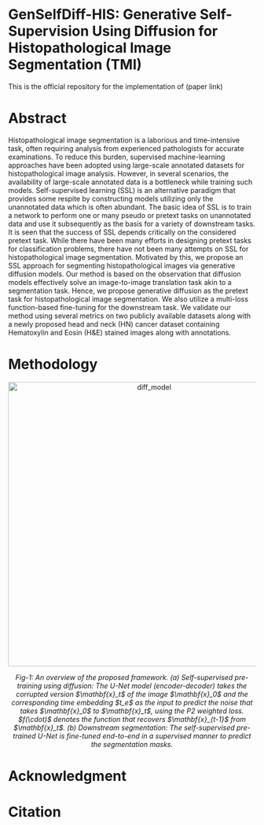 # GenSelfDiff-HIS: Generative Self-Supervision Using Diffusion for Histopathological Image Segmentation (TMI)
This is the official repository for the implementation of (paper link)

# Abstract
 Histopathological image segmentation is a laborious and time-intensive task, often requiring analysis from experienced pathologists for accurate examinations. To reduce this burden, supervised machine-learning approaches have been adopted using large-scale annotated datasets for histopathological image analysis. However, in several scenarios, the availability of large-scale annotated data is a bottleneck while training such models. Self-supervised learning (SSL) is an alternative paradigm that provides some respite by constructing models utilizing only the unannotated data which is often abundant. The basic idea of SSL is to train a network to perform one or many pseudo or pretext tasks on unannotated data and use it subsequently as the basis for a variety of downstream tasks. It is seen that the success of SSL depends critically on the considered pretext task. While there have been many efforts in designing pretext tasks for classification problems, there have not been many attempts on SSL for histopathological image segmentation. Motivated by this, we propose an SSL approach for segmenting histopathological images via generative diffusion models. Our method is based on the observation that diffusion models effectively solve an image-to-image translation task akin to a segmentation task. Hence, we propose generative diffusion as the pretext task for histopathological image segmentation. We also utilize a multi-loss function-based fine-tuning for the downstream task. We validate our method using several metrics on two publicly available datasets along with a newly proposed head and neck (HN) cancer dataset containing Hematoxylin and Eosin (H&E) stained images along with annotations.

# Methodology
<p align="center">
<img width="578" alt="diff_model" src="https://github.com/PurmaVishnuVardhanReddy/GenSelfDiff-HIS/assets/103281951/c6d68807-bafe-4589-aef6-d337a185b588">
 </p>
 
 <p align="center">
  <em>Fig-1: An overview of the proposed framework. (a) Self-supervised pre-training using diffusion: The U-Net model (encoder-decoder) takes the corrupted version $\mathbf{x}_t$ of the image $\mathbf{x}_0$ and the corresponding time embedding $t_e$ as the input to predict the noise that takes $\mathbf{x}_0$ to $\mathbf{x}_t$, using the P2 weighted loss. $f(\cdot)$ denotes the function that recovers $\mathbf{x}_{t-1}$ from $\mathbf{x}_t$. (b) Downstream segmentation: The self-supervised pre-trained U-Net is fine-tuned end-to-end in a supervised manner to predict the segmentation masks.</em>
</p>

# Acknowledgment

# Citation
